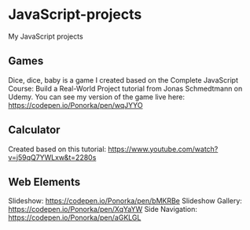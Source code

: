 # JavaScript-projects
My JavaScript projects

## Games
Dice, dice, baby is a game I created based on the Complete JavaScript Course: Build a Real-World Project tutorial from Jonas Schmedtmann on Udemy. 
You can see my version of the game live here: https://codepen.io/Ponorka/pen/wqJYYO

## Calculator

Created based on this tutorial: https://www.youtube.com/watch?v=j59qQ7YWLxw&t=2280s


## Web Elements

Slideshow: https://codepen.io/Ponorka/pen/bMKRBe
Slideshow Gallery: https://codepen.io/Ponorka/pen/XqYaYW
Side Navigation: https://codepen.io/Ponorka/pen/aGKLGL
